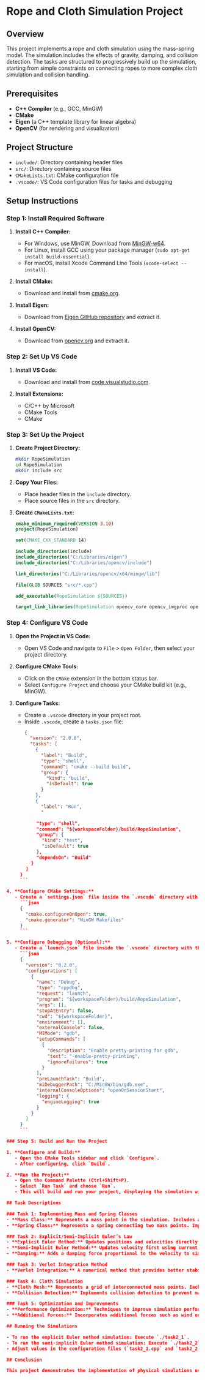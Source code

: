 



# Rope and Cloth Simulation Project

## Overview

This project implements a rope and cloth simulation using the mass-spring model. The simulation includes the effects of gravity, damping, and collision detection. The tasks are structured to progressively build up the simulation, starting from simple constraints on connecting ropes to more complex cloth simulation and collision handling.

## Prerequisites

- **C++ Compiler** (e.g., GCC, MinGW)
- **CMake**
- **Eigen** (a C++ template library for linear algebra)
- **OpenCV** (for rendering and visualization)

## Project Structure

- `include/`: Directory containing header files
- `src/`: Directory containing source files
- `CMakeLists.txt`: CMake configuration file
- `.vscode/`: VS Code configuration files for tasks and debugging

## Setup Instructions

### Step 1: Install Required Software

1. **Install C++ Compiler:**
   - For Windows, use MinGW. Download from [MinGW-w64](https://sourceforge.net/projects/mingw-w64/).
   - For Linux, install GCC using your package manager (`sudo apt-get install build-essential`).
   - For macOS, install Xcode Command Line Tools (`xcode-select --install`).

2. **Install CMake:**
   - Download and install from [cmake.org](https://cmake.org/download/).

3. **Install Eigen:**
   - Download from [Eigen GitHub repository](https://gitlab.com/libeigen/eigen) and extract it.

4. **Install OpenCV:**
   - Download from [opencv.org](https://opencv.org/releases/) and extract it.

### Step 2: Set Up VS Code

1. **Install VS Code:**
   - Download and install from [code.visualstudio.com](https://code.visualstudio.com/).

2. **Install Extensions:**
   - C/C++ by Microsoft
   - CMake Tools
   - CMake

### Step 3: Set Up the Project

1. **Create Project Directory:**
   ```sh
   mkdir RopeSimulation
   cd RopeSimulation
   mkdir include src
   ```

2. **Copy Your Files:**
   - Place header files in the `include` directory.
   - Place source files in the `src` directory.

3. **Create `CMakeLists.txt`:**
   ```cmake
   cmake_minimum_required(VERSION 3.10)
   project(RopeSimulation)

   set(CMAKE_CXX_STANDARD 14)

   include_directories(include)
   include_directories("C:/Libraries/eigen")
   include_directories("C:/Libraries/opencv/include")

   link_directories("C:/Libraries/opencv/x64/mingw/lib")

   file(GLOB SOURCES "src/*.cpp")

   add_executable(RopeSimulation ${SOURCES})

   target_link_libraries(RopeSimulation opencv_core opencv_imgproc opencv_highgui)
   ```

### Step 4: Configure VS Code

1. **Open the Project in VS Code:**
   - Open VS Code and navigate to `File` > `Open Folder`, then select your project directory.

2. **Configure CMake Tools:**
   - Click on the `CMake` extension in the bottom status bar.
   - Select `Configure Project` and choose your CMake build kit (e.g., MinGW).

3. **Configure Tasks:**
   - Create a `.vscode` directory in your project root.
   - Inside `.vscode`, create a `tasks.json` file:
     ```json
     {
       "version": "2.0.0",
       "tasks": [
         {
           "label": "Build",
           "type": "shell",
           "command": "cmake --build build",
           "group": {
             "kind": "build",
             "isDefault": true
           }
         },
         {
           "label": "Run",
           "

```json
           "type": "shell",
           "command": "${workspaceFolder}/build/RopeSimulation",
           "group": {
             "kind": "test",
             "isDefault": true
           },
           "dependsOn": "Build"
         }
       ]
     }
     ```

4. **Configure CMake Settings:**
   - Create a `settings.json` file inside the `.vscode` directory with the following content:
     ```json
     {
       "cmake.configureOnOpen": true,
       "cmake.generator": "MinGW Makefiles"
     }
     ```

5. **Configure Debugging (Optional):**
   - Create a `launch.json` file inside the `.vscode` directory with the following content:
     ```json
     {
       "version": "0.2.0",
       "configurations": [
         {
           "name": "Debug",
           "type": "cppdbg",
           "request": "launch",
           "program": "${workspaceFolder}/build/RopeSimulation",
           "args": [],
           "stopAtEntry": false,
           "cwd": "${workspaceFolder}",
           "environment": [],
           "externalConsole": false,
           "MIMode": "gdb",
           "setupCommands": [
             {
               "description": "Enable pretty-printing for gdb",
               "text": "-enable-pretty-printing",
               "ignoreFailures": true
             }
           ],
           "preLaunchTask": "Build",
           "miDebuggerPath": "C:/MinGW/bin/gdb.exe",
           "internalConsoleOptions": "openOnSessionStart",
           "logging": {
             "engineLogging": true
           }
         }
       ]
     }
     ```

### Step 5: Build and Run the Project

1. **Configure and Build:**
   - Open the CMake Tools sidebar and click `Configure`.
   - After configuring, click `Build`.

2. **Run the Project:**
   - Open the Command Palette (Ctrl+Shift+P).
   - Select `Run Task` and choose `Run`.
   - This will build and run your project, displaying the simulation window.

## Task Descriptions

### Task 1: Implementing Mass and Spring Classes
- **Mass Class:** Represents a mass point in the simulation. Includes attributes for position, velocity, and mass.
- **Spring Class:** Represents a spring connecting two mass points. Implements Hooke's law to calculate the force between connected masses.

### Task 2: Explicit/Semi-Implicit Euler’s Law
- **Explicit Euler Method:** Updates positions and velocities directly using current acceleration.
- **Semi-Implicit Euler Method:** Updates velocity first using current acceleration and then updates position using the new velocity.
- **Damping:** Adds a damping force proportional to the velocity to simulate energy loss.

### Task 3: Verlet Integration Method
- **Verlet Integration:** A numerical method that provides better stability for simulations by using both past and current positions to calculate the new position.

### Task 4: Cloth Simulation
- **Cloth Mesh:** Represents a grid of interconnected mass points. Each point is connected to its neighbors by springs.
- **Collision Detection:** Implements collision detection to prevent mass points from penetrating each other or external objects.

### Task 5: Optimization and Improvements
- **Performance Optimization:** Techniques to improve simulation performance, such as spatial partitioning to reduce the number of collision checks.
- **Additional Forces:** Incorporates additional forces such as wind or user interaction.

## Running the Simulations

- To run the explicit Euler method simulation: Execute `./task2_1`.
- To run the semi-implicit Euler method simulation: Execute `./task2_2`.
- Adjust values in the configuration files (`task2_1.cpp` and `task2_2.cpp`) to observe different behaviors.

## Conclusion

This project demonstrates the implementation of physical simulations using C++ and modern libraries. By following the tasks, you can progressively build a comprehensive simulation framework capable of handling complex interactions in a realistic manner.


